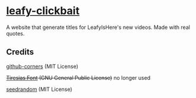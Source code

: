 # [leafy-clickbait](http://ChildishGiant.github.io/leafy-clickbait/)
A website that generate titles for LeafyIsHere's new videos. Made with real quotes.

Credits
--
[github-corners](https://github.com/tholman/github-corners) (MIT License)

~~[Tiresias Font](https://www.fontsquirrel.com/fonts/tiresias-infofont) (GNU General Public License)~~ no longer used

[seedrandom](https://github.com/davidbau/seedrandom) (MIT License)
